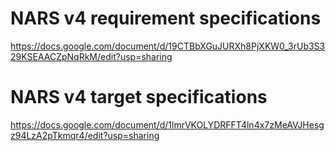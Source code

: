 NARS v4 requirement specifications
===

https://docs.google.com/document/d/19CTBbXGuJURXh8PjXKW0_3rUb3S329KSEAACZpNqRkM/edit?usp=sharing

NARS v4 target specifications
===
https://docs.google.com/document/d/1lmrVKOLYDRFFT4ln4x7zMeAVJHesgz94LzA2pTkmqr4/edit?usp=sharing
